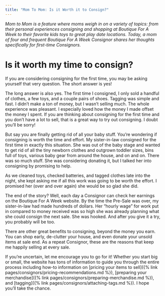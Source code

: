 ```yaml
---
title: "Mom To Mom: Is it Worth it to Consign?"
---
```


_Mom to Mom is a feature where moms weigh in on a variety of topics: from their personal experiences consigning and shopping at Boutique For A Week to their favorite kids toys to great play date locations._ _Today, a mom of four and frequent Boutique For A Week Consignor shares her thoughts specifically for first-time Consignors._

Is it worth my time to consign?
===============================

If you are considering consigning for the first time, you may be asking yourself that very question. The short answer is yes!

The long answer is also yes. The first time I consigned, I only sold a handful of clothes, a few toys, and a couple pairs of shoes. Tagging was simple and fast. I didn’t make a ton of money, but I wasn’t selling much. The whole experience was pleasant. I especially loved how the money I made offset the money I spent. If you are thinking about consigning for the first time and you don’t have a lot to sell, that is a great way to try out consigning. I doubt you’ll be sorry!

But say you are finally getting rid of all your baby stuff. You’re wondering if consigning is worth the time and effort. My sister-in-law consigned for the first time in exactly this situation. She was out of the baby stage and wanted to get rid of all the tiny newborn clothes and outgrown toddler sizes, bins full of toys, various baby gear from around the house, and on and on. There was so much stuff. She was considering donating it, but I talked her into consigning by promising to help.

As we cleaned toys, checked batteries, and tagged clothes late into the night, she kept asking me if all this work was going to be worth the effort. I promised her (over and over again) she would be so glad she did.

The end of the story? Well, each day a Consignor can check her earnings on the Boutique For A Week website. By the time the Pre-Sale was over, my sister-in-law had made hundreds of dollars. Her “hourly wage” for work put in compared to money received was so high she was already planning what she could consign the next sale. She was hooked. And after you give it a try, you probably will be too.

There are other great benefits to consigning, beyond the money you earn. You can shop early, de-clutter your house, and even donate your unsold items at sale end. As a repeat Consignor, these are the reasons that keep me happily selling at every sale.

If you’re uncertain, let me encourage you to go for it! Whether you start big or small, the website has tons of information to guide you through the entire process including how-to information on [pricing your items to sell]({% link pages/consignors/pricing-recommendations.md %}), [preparing your merchandise]({% link pages/consignors/preparing-merchandise.md %}), and [tagging]({% link pages/consignors/attaching-tags.md %}). I hope you’ll take the chance.
